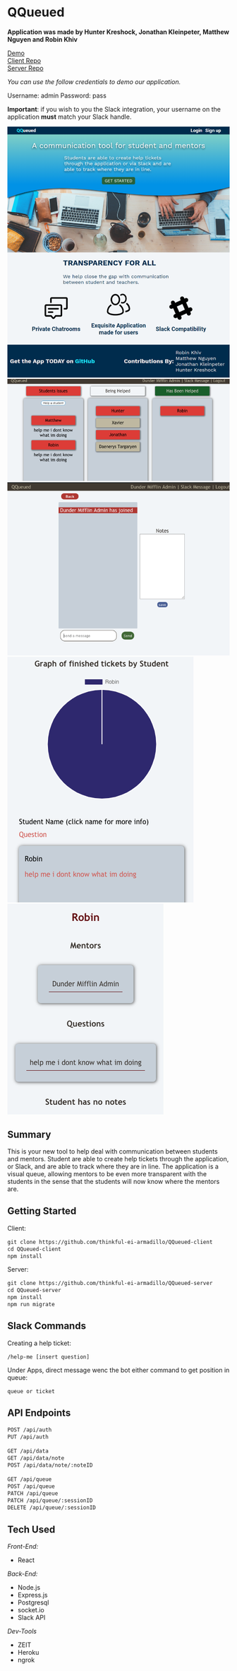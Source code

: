# QQueued

**Application was made by Hunter Kreshock, Jonathan Kleinpeter, Matthew Nguyen and Robin Khiv**

[Demo](http://qqueued-mentoring.now.sh)   
[Client Repo](https://github.com/thinkful-ei-armadillo/QQueued-client)  
[Server Repo](https://github.com/thinkful-ei-armadillo/QQueued-server) 

*You can use the follow credentials to demo our application.* 
   
Username: admin 
Password: pass  

**Important**: if you wish to you the Slack integration, your username on the application __must__ match your Slack handle.  


![landing](./screenshots/qqueuedLanding.png)
![queue](./screenshots/queue.png)
![chat](./screenshots/chat.png)
![graph](./screenshots/graph.png)
![helped](./screenshots/helped.png)

## Summary      

This is your new tool to help deal with communication between students and mentors. Student are able to create help tickets through the application, or Slack, and are able to track where they are in line. The application is a visual queue, allowing mentors to be even more transparent with the students in the sense that the students will now know where the mentors are.  

## Getting Started  
Client:    
```
git clone https://github.com/thinkful-ei-armadillo/QQueued-client
cd QQueued-client  
npm install 
```  
Server:  
```
git clone https://github.com/thinkful-ei-armadillo/QQueued-server 
cd QQueued-server 
npm install  
npm run migrate  
```  

## Slack Commands  
Creating a help ticket:  
```
/help-me [insert question]
``` 
Under Apps, direct message wenc the bot either command to get position in queue:
```
queue or ticket
```

## API Endpoints  
```
POST /api/auth  
PUT /api/auth  

GET /api/data  
GET /api/data/note  
POST /api/data/note/:noteID  

GET /api/queue  
POST /api/queue  
PATCH /api/queue  
PATCH /api/queue/:sessionID  
DELETE /api/queue/:sessionID 
```
## Tech Used  
*Front-End:*  
* React

*Back-End:*   
* Node.js 
* Express.js  
* Postgresql  
* socket.io  
* Slack API  

*Dev-Tools*  
* ZEIT  
* Heroku  
* ngrok  

 


